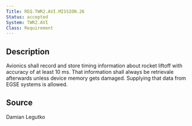 ```yaml
---
Title: REQ.TWR2.AVI.MISSION.26
Status: accepted
System: TWR2.AVI
Class: Requirement
---
```


## Description

Avionics shall record and store timing information about rocket liftoff with accuracy of at least 10 ms. That information shall always be retrievale afterwards unless device memory gets damaged. Supplying that data from EGSE systems is allowed.

## Source

Damian Legutko
